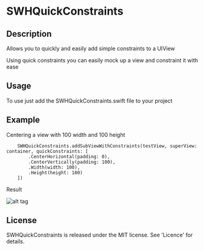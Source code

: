 # SWHQuickConstraints

## Description

Allows you to quickly and easily add simple constraints to a UIView

Using quick constraints you can easily mock up a view and constraint it with ease

## Usage

To use just add the SWHQuickConstraints.swift file to your project

## Example

Centering a view with 100 width and 100 height

        SWHQuickConstraints.addSubViewWithConstraints(testView, superView: container, quickConstraints: [
            .CenterHorizontal(padding: 0),
            .CenterVertically(padding: 100),
            .Width(width: 100),
            .Height(height: 100)
        ])
        
Result

![alt tag](http://s17.postimg.org/vbb50hy5b/Screen_Shot_2015_09_24_at_21_23_40.png)

## License

SWHQuickConstraints is released under the MIT license. See 'Licence' for details.
